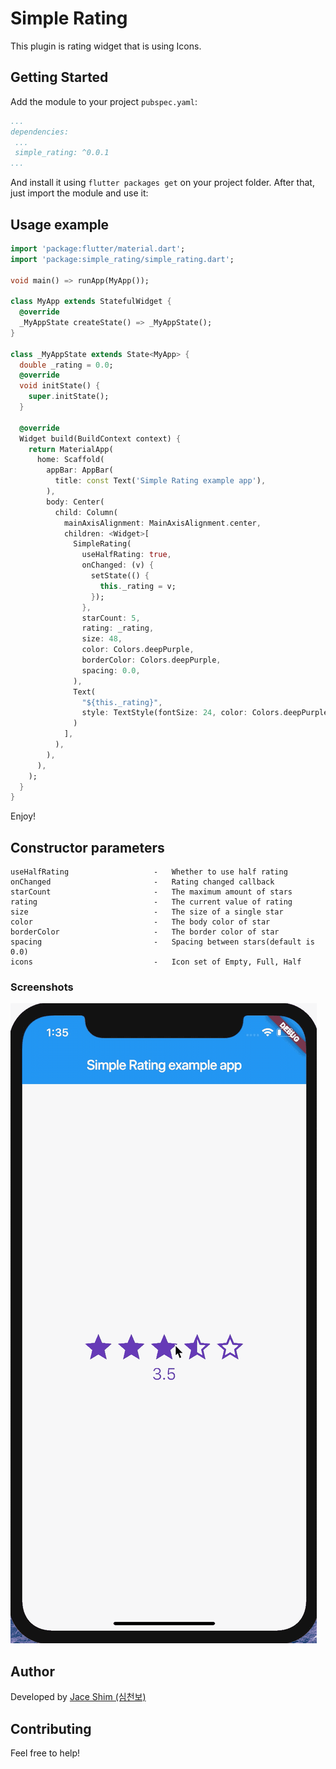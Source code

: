 # Simple Rating

This plugin is rating widget that is using Icons.

## Getting Started
Add the module to your project ``pubspec.yaml``:
```yaml
...
dependencies:
 ...
 simple_rating: ^0.0.1
...
```
And install it using ``flutter packages get`` on your project folder. After that, just import the module and use it:

## Usage example

```dart
import 'package:flutter/material.dart';
import 'package:simple_rating/simple_rating.dart';

void main() => runApp(MyApp());

class MyApp extends StatefulWidget {
  @override
  _MyAppState createState() => _MyAppState();
}

class _MyAppState extends State<MyApp> {
  double _rating = 0.0;
  @override
  void initState() {
    super.initState();
  }

  @override
  Widget build(BuildContext context) {
    return MaterialApp(
      home: Scaffold(
        appBar: AppBar(
          title: const Text('Simple Rating example app'),
        ),
        body: Center(
          child: Column(
            mainAxisAlignment: MainAxisAlignment.center,
            children: <Widget>[
              SimpleRating(
                useHalfRating: true,
                onChanged: (v) {
                  setState(() {
                    this._rating = v;
                  });
                },
                starCount: 5,
                rating: _rating,
                size: 48,
                color: Colors.deepPurple,
                borderColor: Colors.deepPurple,
                spacing: 0.0,
              ),
              Text(
                "${this._rating}",
                style: TextStyle(fontSize: 24, color: Colors.deepPurple),
              )
            ],
          ),
        ),
      ),
    );
  }
}

```
Enjoy!

## Constructor parameters
``` 
useHalfRating                   -   Whether to use half rating
onChanged                       -   Rating changed callback
starCount                       -   The maximum amount of stars
rating                          -   The current value of rating
size                            -   The size of a single star
color                           -   The body color of star
borderColor                     -   The border color of star
spacing                         -   Spacing between stars(default is 0.0)
icons                           -   Icon set of Empty, Full, Half
```

### Screenshots

![alt text](https://raw.githubusercontent.com/jaceshim/simple_rating/master/simple_rating.gif)

## Author
Developed by [Jace Shim (심천보)](https://www.facebook.com/jaceshim.kr)

## Contributing
Feel free to help!
